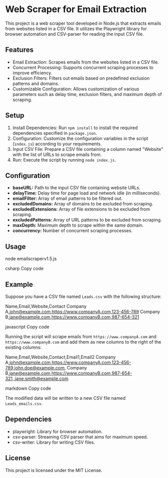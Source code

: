 # Web Scraper for Email Extraction

This project is a web scraper tool developed in Node.js that extracts emails from websites listed in a CSV file. It utilizes the Playwright library for browser automation and CSV-parser for reading the input CSV file.

## Features
- Email Extraction: Scrapes emails from the websites listed in a CSV file.
- Concurrent Processing: Supports concurrent scraping processes to improve efficiency.
- Exclusion Filters: Filters out emails based on predefined exclusion patterns and domains.
- Customizable Configuration: Allows customization of various parameters such as delay time, exclusion filters, and maximum depth of scraping.

## Setup
1. Install Dependencies: Run `npm install` to install the required dependencies specified in `package.json`.
2. Configuration: Customize the configuration variables in the script (`index.js`) according to your requirements.
3. Input CSV File: Prepare a CSV file containing a column named "Website" with the list of URLs to scrape emails from.
4. Run: Execute the script by running `node index.js`.

## Configuration
- **baseURL:** Path to the input CSV file containing website URLs.
- **delayTime:** Delay time for page load and network idle (in milliseconds).
- **emailFilter:** Array of email patterns to be filtered out.
- **excludedDomains:** Array of domains to be excluded from scraping.
- **excludedExtensions:** Array of file extensions to be excluded from scraping.
- **excludedPatterns:** Array of URL patterns to be excluded from scraping.
- **maxDepth:** Maximum depth to scrape within the same domain.
- **concurrency:** Number of concurrent scraping processes.

## Usage
node emailscraperv1.5.js

csharp
Copy code

## Example
Suppose you have a CSV file named `Leads.csv` with the following structure:

Name,Email,Website,Contact
Company A,john@example.com,https://www.companyA.com,123-456-789
Company B,jane@example.com,https://www.companyB.com,987-654-321

javascript
Copy code

Running the script will scrape emails from `https://www.companyA.com` and `https://www.companyB.com` and add them as new columns to the right of the existing columns:

Name,Email,Website,Contact,Email1,Email2
Company A,john@example.com,https://www.companyA.com,123-456-789,john.doe@example.com,
Company B,jane@example.com,https://www.companyB.com,987-654-321,,jane.smith@example.com

markdown
Copy code

The modified data will be written to a new CSV file named `Leads_emails.csv`.

## Dependencies
- playwright: Library for browser automation.
- csv-parser: Streaming CSV parser that aims for maximum speed.
- csv-writer: Library for writing CSV files.

## License
This project is licensed under the MIT License.
